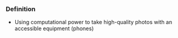 ### Definition
- Using computational power to take high-quality photos with an accessible equipment (phones)

